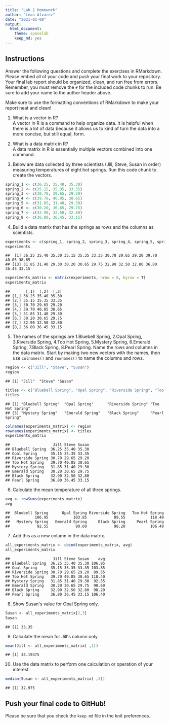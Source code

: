 ```yaml
---
title: "Lab 2 Homework"
author: "Lean Alvarez"
date: "2021-01-08"
output:
  html_document: 
    theme: spacelab
    keep_md: yes
---
```


## Instructions
Answer the following questions and complete the exercises in RMarkdown. Please embed all of your code and push your final work to your repository. Your final lab report should be organized, clean, and run free from errors. Remember, you must remove the `#` for the included code chunks to run. Be sure to add your name to the author header above.  

Make sure to use the formatting conventions of RMarkdown to make your report neat and clean!  

1. What is a vector in R?  
A vector in R is a command to help organize data. It is helpful when there is a lot of data because it allows us to kind of turn the data into a more concise, but still equal, form.


2. What is a data matrix in R?  
A data matrix in R is essentially multiple vectors combined into one command. 


3. Below are data collected by three scientists (Jill, Steve, Susan in order) measuring temperatures of eight hot springs. Run this code chunk to create the vectors.  

```r
spring_1 <- c(36.25, 35.40, 35.30)
spring_2 <- c(35.15, 35.35, 33.35)
spring_3 <- c(30.70, 29.65, 29.20)
spring_4 <- c(39.70, 40.05, 38.65)
spring_5 <- c(31.85, 31.40, 29.30)
spring_6 <- c(30.20, 30.65, 29.75)
spring_7 <- c(32.90, 32.50, 32.80)
spring_8 <- c(36.80, 36.45, 33.15)
```



4. Build a data matrix that has the springs as rows and the columns as scientists.  

```r
experiments <- c(spring_1, spring_2, spring_3, spring_4, spring_5, spring_6, spring_7, spring_8)
experiments
```

```
##  [1] 36.25 35.40 35.30 35.15 35.35 33.35 30.70 29.65 29.20 39.70 40.05 38.65
## [13] 31.85 31.40 29.30 30.20 30.65 29.75 32.90 32.50 32.80 36.80 36.45 33.15
```


```r
experiments_matrix <- matrix(experiments, nrow = 8, byrow = T)
experiments_matrix
```

```
##       [,1]  [,2]  [,3]
## [1,] 36.25 35.40 35.30
## [2,] 35.15 35.35 33.35
## [3,] 30.70 29.65 29.20
## [4,] 39.70 40.05 38.65
## [5,] 31.85 31.40 29.30
## [6,] 30.20 30.65 29.75
## [7,] 32.90 32.50 32.80
## [8,] 36.80 36.45 33.15
```



5. The names of the springs are 1.Bluebell Spring, 2.Opal Spring, 3.Riverside Spring, 4.Too Hot Spring, 5.Mystery Spring, 6.Emerald Spring, 7.Black Spring, 8.Pearl Spring. Name the rows and columns in the data matrix. Start by making two new vectors with the names, then use `colnames()` and `rownames()` to name the columns and rows.

```r
region <- c("Jill", "Steve", "Susan")
region
```

```
## [1] "Jill"  "Steve" "Susan"
```

```r
titles <- c("Bluebell Spring", "Opal Spring", "Riverside Spring", "Too Hot Spring", "Mystery Spring", "Emerald Spring", "Black Spring", "Pearl Spring")
titles
```

```
## [1] "Bluebell Spring"  "Opal Spring"      "Riverside Spring" "Too Hot Spring"  
## [5] "Mystery Spring"   "Emerald Spring"   "Black Spring"     "Pearl Spring"
```

```r
colnames(experiments_matrix) <- region
rownames(experiments_matrix) <- titles
experiments_matrix
```

```
##                   Jill Steve Susan
## Bluebell Spring  36.25 35.40 35.30
## Opal Spring      35.15 35.35 33.35
## Riverside Spring 30.70 29.65 29.20
## Too Hot Spring   39.70 40.05 38.65
## Mystery Spring   31.85 31.40 29.30
## Emerald Spring   30.20 30.65 29.75
## Black Spring     32.90 32.50 32.80
## Pearl Spring     36.80 36.45 33.15
```



6. Calculate the mean temperature of all three springs.

```r
avg <- rowSums(experiments_matrix)
avg
```

```
##  Bluebell Spring      Opal Spring Riverside Spring   Too Hot Spring 
##           106.95           103.85            89.55           118.40 
##   Mystery Spring   Emerald Spring     Black Spring     Pearl Spring 
##            92.55            90.60            98.20           106.40
```



7. Add this as a new column in the data matrix.  

```r
all_experiments_matrix <- cbind(experiments_matrix, avg)
all_experiments_matrix
```

```
##                   Jill Steve Susan    avg
## Bluebell Spring  36.25 35.40 35.30 106.95
## Opal Spring      35.15 35.35 33.35 103.85
## Riverside Spring 30.70 29.65 29.20  89.55
## Too Hot Spring   39.70 40.05 38.65 118.40
## Mystery Spring   31.85 31.40 29.30  92.55
## Emerald Spring   30.20 30.65 29.75  90.60
## Black Spring     32.90 32.50 32.80  98.20
## Pearl Spring     36.80 36.45 33.15 106.40
```

8. Show Susan's value for Opal Spring only.

```r
Susan <- all_experiments_matrix[2,3]
Susan
```

```
## [1] 33.35
```


9. Calculate the mean for Jill's column only.  

```r
mean(Jill <- all_experiments_matrix[ ,1])
```

```
## [1] 34.19375
```


10. Use the data matrix to perform one calculation or operation of your interest.

```r
median(Susan <- all_experiments_matrix[ ,3])
```

```
## [1] 32.975
```


## Push your final code to GitHub!
Please be sure that you check the `keep md` file in the knit preferences.  
